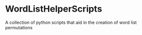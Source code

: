 # WordListHelperScripts
A collection of python scripts that aid in the creation of word list permutations
